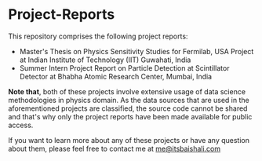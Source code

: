 # Project-Reports

This repository comprises the following project reports:

* Master's Thesis on Physics Sensitivity Studies for Fermilab, USA Project at Indian Institute of Technology (IIT) Guwahati, India
* Summer Intern Project Report on Particle Detection at Scintillator Detector at Bhabha Atomic Research Center, Mumbai, India

<b>Note that</b>, both of these projects involve extensive usage of data science methodologies in physics domain. As the data sources that are used in the aforementioned projects are classified, the source code cannot be shared and that's why only the project reports have been made available for public access.

If you want to learn more about any of these projects or have any question about them, please feel free to contact me at <a href='mailto:me@itsbaishali.com'>me@itsbaishali.com</a>
